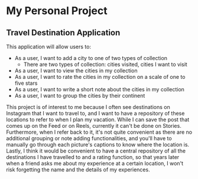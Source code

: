 # My Personal Project

## Travel Destination Application

This application will allow users to:
- As a user, I want to add a city to one of two types of collection
  - There are two types of collection: cities visited, cities I want to visit
- As a user, I want to view the cities in my collection
- As a user, I want to rate the cities in my collection on a scale of one to five stars
- As a user, I want to write a short note about the cities in my collection
- As a user, I want to group the cities by their continent

This project is of interest to me because I often see destinations on Instagram that I want to travel to, and I want to
have a repository of these locations to refer to when I plan my vacation. While I can save the post that comes up on 
the Feed or on Reels, currently it can't be done on Stories. Furthermore, when I refer back to it, it's not quite
convenient as there are no additional grouping or note adding functionalities, and you'll have to manually go through
each picture's captions to know where the location is. Lastly, I think it would be convenient to have a central 
repository of all the destinations I have travelled to and a rating function, so that years later when a friend
asks me about my experience at a certain location, I won't risk forgetting the name and the details of my experiences.